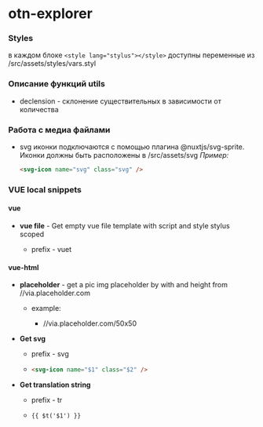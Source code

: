# otn-explorer

### Styles

в каждом блоке `<style lang="stylus"></style>` доступны переменные из /src/assets/styles/vars.styl

### Описание функций utils

- declension - склонение существительных в зависимости от количества


### Работа с медиа файлами

- svg иконки подключаются с помощью плагина @nuxtjs/svg-sprite. Иконки должны быть расположены в /src/assets/svg
  _Пример:_

  ```html
  <svg-icon name="svg" class="svg" />
  ```

### VUE local snippets

#### vue

- **vue file** - Get empty vue file template with script and style stylus scoped

  - prefix - vuet

#### vue-html

- **placeholder** - get a pic img placeholder by with and height from //via.placeholder.com

  - example:

    - //via.placeholder.com/50x50

- **Get svg**

  - prefix - svg

  - ```html
    <svg-icon name="$1" class="$2" />

    ```

- **Get translation string**

  - prefix - tr

  - ```html
    {{ $t('$1') }}
    ```
